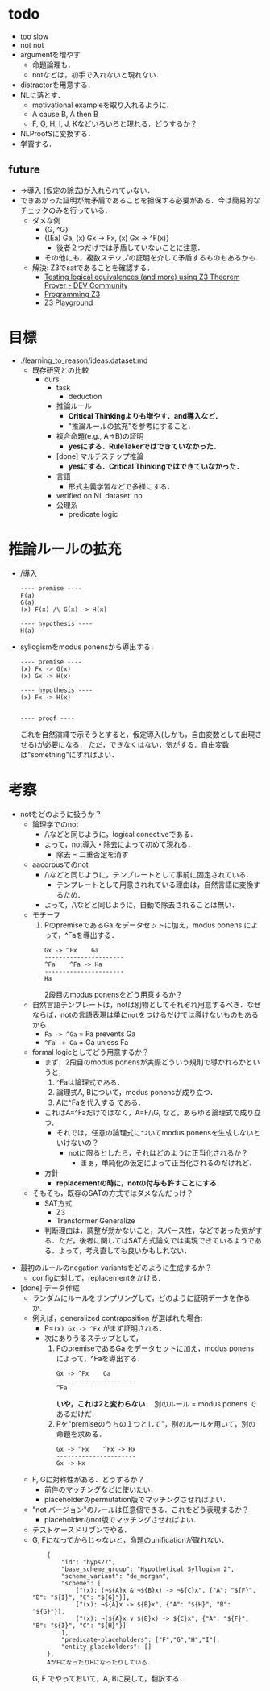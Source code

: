 # todo
* too slow
* not not
* argumentを増やす
    * 命題論理も．
    * notなどは，初手で入れないと現れない．
* distractorを用意する．
* NLに落とす．
    - motivational exampleを取り入れるように．
    - A cause B, A then B
    - F, G, H, I, J, Kなどいろいろと現れる．どうするか？
* NLProofSに変換する．
* 学習する．

## future
* ->導入 (仮定の除去)が入れられていない．
* できあがった証明が無矛盾であることを担保する必要がある．今は簡易的なチェックのみを行っている．
    - ダメな例
        - {G, ^G}
        - {(Ea) Ga, (x) Gx -> Fx,  (x) Gx -> ^F(x)}
            - 後者２つだけでは矛盾していないことに注意．
        - その他にも，複数ステップの証明を介して矛盾するものもあるかも．
    - 解決: Z3でsatであることを確認する．
        * [Testing logical equivalences (and more) using Z3 Theorem Prover - DEV Community](https://dev.to/donaldkellett/testing-logical-equivalences-and-more-using-z3-theorem-prover-3k8h)
        * [Programming Z3](https://theory.stanford.edu/~nikolaj/programmingz3.html)
        * [Z3 Playground](https://jfmc.github.io/z3-play/)



# 目標
* ./learning_to_reason/ideas.dataset.md
    * 既存研究との比較
        * ours
            - task
                * deduction
            - 推論ルール
                - **Critical Thinkingよりも増やす．and導入など．**
                - "推論ルールの拡充"を参考にすること．
            - 複合命題(e.g., A->B)の証明
                - **yesにする．RuleTakerではできていなかった．**
            - [done] マルチステップ推論
                - **yesにする．Critical Thinkingではできていなかった．**
            - 言語
                - 形式主義学習などで多様にする．
            - verified on NL dataset: no
            - 公理系
                * predicate logic




# 推論ルールの拡充
* \/導入
    ```
    ---- premise ----
    F(a)
    G(a)
    (x) F(x) /\ G(x) -> H(x)

    ---- hypothesis ----
    H(a)

    ```
* syllogismをmodus ponensから導出する．
    ```
    ---- premise ----
    (x) Fx -> G(x)
    (x) Gx -> H(x)

    ---- hypothesis ----
    (x) Fx -> H(x)


    ---- proof ----
    ```
    これを自然演繹で示そうとすると，仮定導入(しかも，自由変数として出現させる)が必要になる．
    ただ，できなくはない，気がする．自由変数は"something"にすればよい．



# 考察
- notをどのように扱うか？
    - 論理学でのnot
        - /\などと同じように，logical conectiveである．
        - よって，not導入・除去によって初めて現れる．
            * 除去 = 二重否定を消す
    - aacorpusでのnot
        - /\などと同じように，テンプレートとして事前に固定されている．
            * テンプレートとして用意されれている理由は，自然言語に変換するため．
        - よって，/\などと同じように，自動で除去されることは無い．
    - モチーフ
        1. PのpremiseであるGa をデータセットに加え，modus ponens によって，^Faを導出する．
            ```
            Gx -> ^Fx    Ga
            ----------------------
            ^Fa    ^Fa -> Ha
            ----------------------
            Ha
            ```
            2段目のmodus ponensをどう用意するか？
    - 自然言語テンプレートは，notは別物としてそれぞれ用意するべき．なぜならば，notの言語表現は単に`not`をつけるだけでは導けないものもあるから．
        * `Fa -> ^Ga` = Fa prevents Ga
        * `^Fa -> Ga` = Ga unless Fa
    - formal logicとしてどう用意するか？
        - まず，2段目のmodus ponensが実際どういう規則で導かれるかというと，
            1. ^Faは論理式である．
            2. 論理式A, Bについて，modus ponensが成り立つ．
            3. Aに^Faを代入する
            である．
        - これはA=^Faだけではなく，A=F/\G, など，あらゆる論理式で成り立つ．
            * それでは，任意の論理式についてmodus ponensを生成しないといけないの？
                - notに限るとしたら，それはどのように正当化されるか？
                    - まぁ，単純化の仮定によって正当化されるのだけれど．
        - 方針
            - **replacementの時に，notの付与も許すことにする．**
    - そもそも，既存のSATの方式ではダメなんだっけ？
        - SAT方式
            - Z3
            - Transformer Generalize
        - 判断理由は，調整が効かないこと，スパース性，などであった気がする．ただ，後者に関してはSAT方式論文では実現できているようである．よって，考え直しても良いかもしれない．
* 最初のルールのnegation variantsをどのように生成するか？
    - configに対して，replacementをかける．
* [done] データ作成
    - ランダムにルールをサンプリングして，どのように証明データを作るか．
    - 例えば，generalized contraposition が選ばれた場合:
        - P=`(x) Gx -> ^Fx` がまず証明される．
        - 次にありうるステップとして，
            1. PのpremiseであるGa をデータセットに加え，modus ponens によって，^Faを導出する．
                ```
                Gx -> ^Fx    Ga
                ----------------------
                ^Fa
                ```
                **いや，これは2と変わらない．** 別のルール = modus ponens であるだけだ．
            2. Pを"premiseのうちの１つとして"，別のルールを用いて，別の命題を求める．
                ```
                Gx -> ^Fx    ^Fx -> Hx
                ----------------------
                Gx -> Hx
                ```
    - F, Gに対称性がある．どうするか？
        - 前件のマッチングなどに使いたい．
        - placeholderのpermutation版でマッチングさせればよい．
    - "not バージョン"のルールは任意個できる．これをどう表現するか？
        - placeholderのnot版でマッチングさせればよい．
    - テストケースドリブンでやる．
    - G, Fになってからじゃないと，命題のunificationが取れない．
        ```
            {
                "id": "hyps27",
                "base_scheme_group": "Hypothetical Syllogism 2",
                "scheme_variant": "de_morgan",
                "scheme": [
                    ["(x): (¬${A}x & ¬${B}x) -> ¬${C}x", {"A": "${F}", "B": "${I}", "C": "${G}"}],
                    ["(x): ¬${A}x -> ${B}x", {"A": "${H}", "B": "${G}"}],
                    ["(x): ¬(${A}x v ${B}x) -> ${C}x", {"A": "${F}", "B": "${I}", "C": "${H}"}]
                ],
                "predicate-placeholders": ["F","G","H","I"],
                "entity-placeholders": []
            },        ```
            AがFになったりHになったりしている．
        ```
        G, F でやっておいて，A, Bに戻して，翻訳する．
